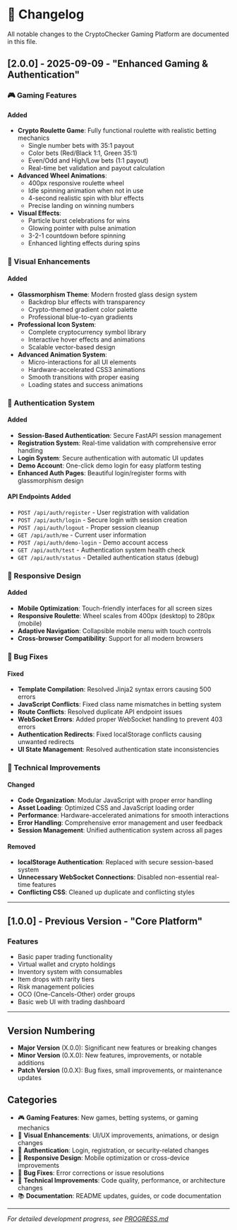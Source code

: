 # 📝 Changelog

All notable changes to the CryptoChecker Gaming Platform are documented in this file.

## [2.0.0] - 2025-09-09 - "Enhanced Gaming & Authentication"

### 🎮 Gaming Features

#### Added
- **Crypto Roulette Game**: Fully functional roulette with realistic betting mechanics
  - Single number bets with 35:1 payout
  - Color bets (Red/Black 1:1, Green 35:1)
  - Even/Odd and High/Low bets (1:1 payout)
  - Real-time bet validation and payout calculation
- **Advanced Wheel Animations**: 
  - 400px responsive roulette wheel
  - Idle spinning animation when not in use
  - 4-second realistic spin with blur effects
  - Precise landing on winning numbers
- **Visual Effects**:
  - Particle burst celebrations for wins
  - Glowing pointer with pulse animation
  - 3-2-1 countdown before spinning
  - Enhanced lighting effects during spins

### 🎨 Visual Enhancements

#### Added
- **Glassmorphism Theme**: Modern frosted glass design system
  - Backdrop blur effects with transparency
  - Crypto-themed gradient color palette
  - Professional blue-to-cyan gradients
- **Professional Icon System**:
  - Complete cryptocurrency symbol library
  - Interactive hover effects and animations
  - Scalable vector-based design
- **Advanced Animation System**:
  - Micro-interactions for all UI elements
  - Hardware-accelerated CSS3 animations
  - Smooth transitions with proper easing
  - Loading states and success animations

### 🔐 Authentication System

#### Added
- **Session-Based Authentication**: Secure FastAPI session management
- **Registration System**: Real-time validation with comprehensive error handling
- **Login System**: Secure authentication with automatic UI updates
- **Demo Account**: One-click demo login for easy platform testing
- **Enhanced Auth Pages**: Beautiful login/register forms with glassmorphism design

#### API Endpoints Added
- `POST /api/auth/register` - User registration with validation
- `POST /api/auth/login` - Secure login with session creation
- `POST /api/auth/logout` - Proper session cleanup
- `GET /api/auth/me` - Current user information
- `POST /api/auth/demo-login` - Demo account access
- `GET /api/auth/test` - Authentication system health check
- `GET /api/auth/status` - Detailed authentication status (debug)

### 📱 Responsive Design

#### Added
- **Mobile Optimization**: Touch-friendly interfaces for all screen sizes
- **Responsive Roulette**: Wheel scales from 400px (desktop) to 280px (mobile)
- **Adaptive Navigation**: Collapsible mobile menu with touch controls
- **Cross-browser Compatibility**: Support for all modern browsers

### 🐛 Bug Fixes

#### Fixed
- **Template Compilation**: Resolved Jinja2 syntax errors causing 500 errors
- **JavaScript Conflicts**: Fixed class name mismatches in betting system
- **Route Conflicts**: Resolved duplicate API endpoint issues
- **WebSocket Errors**: Added proper WebSocket handling to prevent 403 errors
- **Authentication Redirects**: Fixed localStorage conflicts causing unwanted redirects
- **UI State Management**: Resolved authentication state inconsistencies

### 🔧 Technical Improvements

#### Changed
- **Code Organization**: Modular JavaScript with proper error handling
- **Asset Loading**: Optimized CSS and JavaScript loading order
- **Performance**: Hardware-accelerated animations for smooth interactions
- **Error Handling**: Comprehensive error management and user feedback
- **Session Management**: Unified authentication system across all pages

#### Removed
- **localStorage Authentication**: Replaced with secure session-based system
- **Unnecessary WebSocket Connections**: Disabled non-essential real-time features
- **Conflicting CSS**: Cleaned up duplicate and conflicting styles

---

## [1.0.0] - Previous Version - "Core Platform"

### Features
- Basic paper trading functionality
- Virtual wallet and crypto holdings
- Inventory system with consumables
- Item drops with rarity tiers
- Risk management policies
- OCO (One-Cancels-Other) order groups
- Basic web UI with trading dashboard

---

## Version Numbering

- **Major Version** (X.0.0): Significant new features or breaking changes
- **Minor Version** (0.X.0): New features, improvements, or notable additions
- **Patch Version** (0.0.X): Bug fixes, small improvements, or maintenance updates

## Categories

- 🎮 **Gaming Features**: New games, betting systems, or gaming mechanics
- 🎨 **Visual Enhancements**: UI/UX improvements, animations, or design changes
- 🔐 **Authentication**: Login, registration, or security-related changes
- 📱 **Responsive Design**: Mobile optimization or cross-device improvements
- 🐛 **Bug Fixes**: Error corrections or issue resolutions
- 🔧 **Technical Improvements**: Code quality, performance, or architecture changes
- 📚 **Documentation**: README updates, guides, or code documentation

---

*For detailed development progress, see [PROGRESS.md](PROGRESS.md)*